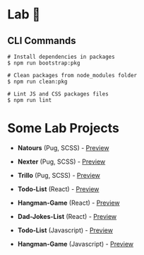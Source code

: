 # Lab 🧪

## CLI Commands

```shell
# Install dependencies in packages
$ npm run bootstrap:pkg

# Clean packages from node_modules folder
$ npm run clean:pkg

# Lint JS and CSS packages files
$ npm run lint
```

# Some Lab Projects

- **Natours** (Pug, SCSS) - [Preview](https://sass-natours.netlify.com)
- **Nexter** (Pug, SCSS) - [Preview](https://sass-nexter.netlify.com)
- **Trillo** (Pug, SCSS) - [Preview](https://sass-trillo.netlify.com)

- **Todo-List** (React) - [Preview](https://rc-todolist.netlify.com)
- **Hangman-Game** (React) - [Preview](https://rc-hangman-game.netlify.com)
- **Dad-Jokes-List** (React) - [Preview](https://rc-dad-jokes.netlify.com)

- **Todo-List** (Javascript) - [Preview](https://js-todos-app.netlify.com)
- **Hangman-Game** (Javascript) - [Preview](https://js-hangman-game.netlify.com)
